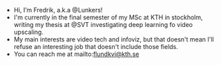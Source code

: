 - Hi, I’m Fredrik, a.k.a @Lunkers!
- I'm currently in the final semester of my MSc at KTH in stockholm, writing my thesis at @SVT investigating deep learning fo video upscaling. 
- My main interests are video tech and infoviz, but that doesn't mean I'll refuse an interesting job that doesn't include those fields.
- You can reach me at mailto:flundkvi@kth.se

<!---
Lunkers/Lunkers is a ✨ special ✨ repository because its `README.md` (this file) appears on your GitHub profile.
You can click the Preview link to take a look at your changes.
--->
